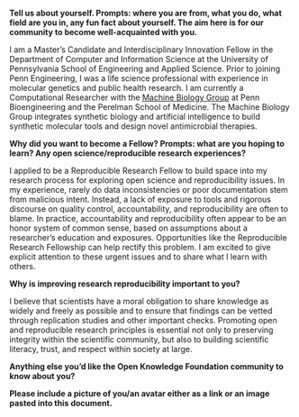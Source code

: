 **Tell us about yourself. Prompts: where you are from, what you do, what field are you in, any fun fact about yourself. The aim here is for our community to become well-acquainted with you.**

I am a Master’s Candidate and Interdisciplinary Innovation Fellow in the Department of Computer and Information Science at the University of Pennsylvania School of Engineering and Applied Science. Prior to joining Penn Engineering, I was a life science professional with experience in molecular genetics and public health research. I am currently a Computational Researcher with the [Machine Biology Group](https://delafuentelab.seas.upenn.edu) at Penn Bioengineering and the Perelman School of Medicine. The Machine Biology Group integrates synthetic biology and artificial intelligence to build synthetic molecular tools and design novel antimicrobial therapies.

**Why did you want to become a Fellow? Prompts: what are you hoping to learn? Any open science/reproducible research experiences?**

I applied to be a Reproducible Research Fellow to build space into my research process for exploring open science and reproducibility issues. In my experience, rarely do data inconsistencies or poor documentation stem from malicious intent. Instead, a lack of exposure to tools and rigorous discourse on quality control, accountability, and reproducibility are often to blame. In practice, accountability and reproducibility often appear to be an honor system of common sense, based on assumptions about a researcher’s education and exposures. Opportunities like the Reproducible Research Fellowship can help rectify this problem. I am excited to give explicit attention to these urgent issues and to share what I learn with others. 

**Why is improving research reproducibility important to you?**

I believe that scientists have a moral obligation to share knowledge as widely and freely as possible and to ensure that findings can be vetted through replication studies and other important checks. Promoting open and reproducible research principles is essential not only to preserving integrity within the scientific community, but also to building scientific literacy, trust, and respect within society at large.

**Anything else you’d like the Open Knowledge Foundation community to know about you?**

**Please include a picture of you/an avatar either as a link or an image pasted into this document.**
